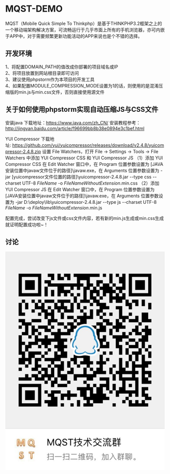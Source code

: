 # MQST-DEMO
MQST（Mobile Quick Simple To Thinkphp）是基于THINKPHP3.2框架之上的一个移动端架构解决方案，可流畅运行于几乎市面上所有的手机浏览器，亦可内嵌于APP中，对于需要频繁更新功能活动的APP来说也是个不错的选择。

## 开发环境
1、将配置DOMAIN_PATH的值改成你部署的项目域名或IP<br>
2、将项目放置到网站根目录即可访问<br>
3、建议使用phpstorm作为本项目的开发工具<br>
4、如果配置MODULE_COMPRESSION_MODE设置为1的话，则使用的是混淆压缩版的min.js与min.css文件，否则直接使用源文件<br>

## 关于如何使用phpstorm实现自动压缩JS与CSS文件
安装java
下载地址：https://www.java.com/zh_CN/
安装教程参考：http://jingyan.baidu.com/article/f96699bb8b38e0894e3c1bef.html

YUI Compressor
下载地址: https://github.com/yui/yuicompressor/releases/download/v2.4.8/yuicompressor-2.4.8.zip
设置 File Watchers，打开 File -> Settings -> Tools -> File Watchers 中添加 YUI Compressor CSS 和 YUI Compressor JS
（1）添加 YUI Compressor CSS
在 Edit Watcher 窗口中，在 Program 位置参数设置为 [JAVA安装位置中javaw文件位于的路径]\javaw.exe，在 Arguments 位置参数设置为 -jar [yuicompressor文件位置的路径]\yuicompressor-2.4.8.jar --type css --charset UTF-8 $FileName$ -o $FileNameWithoutExtension$.min.css
（2）添加 YUI Compressor JS
在 Edit Watcher 窗口中，在 Program 位置参数设置为 [JAVA安装位置中javaw文件位于的路径]\javaw.exe，在 Arguments 位置参数设置为 -jar D:\deploy\lib\yuicompressor-2.4.8.jar --type js --charset UTF-8 $FileName$ -o $FileNameWithoutExtension$.min.js

配置完成，尝试改变下js文件或css文件内容，若有新的min.js生成或min.css生成就证明配置成功啦~！

## 讨论
![](https://github.com/sq233/MQST-DEMO/raw/master/Public/images/public/qq_group_qr.jpg)  

